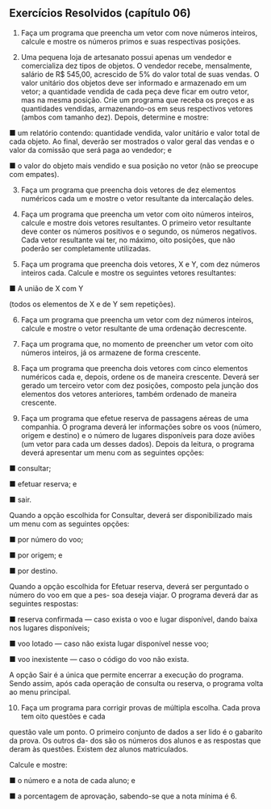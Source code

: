 ## Exercícios Resolvidos (capítulo 06)

1. Faça um programa que preencha um vetor com nove números inteiros, calcule e mostre os números primos e suas respectivas posições.

2. Uma pequena loja de artesanato possui apenas um vendedor e comercializa dez tipos de objetos. O vendedor recebe, mensalmente, salário de R$ 545,00, acrescido de 5% do valor total de suas vendas. O valor unitário dos objetos deve ser informado e armazenado em um vetor; a quantidade vendida de cada peça deve ficar em outro vetor, mas na mesma posição. Crie um programa que receba os preços e as quantidades vendidas, armazenando-os em seus respectivos vetores (ambos com tamanho dez). Depois, determine e mostre:

■ um relatório contendo: quantidade vendida, valor unitário e valor total de cada objeto. Ao final,
deverão ser mostrados o valor geral das vendas e o valor da comissão que será paga ao vendedor; e

■ o valor do objeto mais vendido e sua posição no vetor (não se preocupe com empates).

3. Faça um programa que preencha dois vetores de dez elementos numéricos cada um e mostre o vetor resultante da intercalação deles.

4. Faça um programa que preencha um vetor com oito números inteiros, calcule e mostre dois vetores resultantes. O primeiro vetor resultante deve conter os números positivos e o segundo, os números negativos. Cada vetor resultante vai ter, no máximo, oito posições, que não poderão ser completamente utilizadas.

5. Faça um programa que preencha dois vetores, X e Y, com dez números inteiros cada. Calcule e mostre os seguintes vetores resultantes:

■ A união de X com Y

(todos os elementos de X e de Y sem repetições).

6. Faça um programa que preencha um vetor com dez números inteiros, calcule e mostre o vetor resultante de uma ordenação decrescente.

7. Faça um programa que, no momento de preencher um vetor com oito números inteiros, já os armazene de forma crescente.

8. Faça um programa que preencha dois vetores com cinco elementos numéricos cada e, depois, ordene os de maneira crescente. Deverá ser gerado um terceiro vetor com dez posições, composto pela junção dos elementos dos vetores anteriores, também ordenado de maneira crescente.

9. Faça um programa que efetue reserva de passagens aéreas de uma companhia. O programa deverá ler informações sobre os voos (número, origem e destino) e o número de lugares disponíveis para doze aviões (um vetor para cada um desses dados). Depois da leitura, o programa deverá apresentar um menu com as seguintes opções:

■ consultar;

■ efetuar reserva; e

■ sair.

Quando a opção escolhida for Consultar, deverá ser disponibilizado mais um menu com as seguintes opções:

■ por número do voo;

■ por origem; e

■ por destino.

Quando a opção escolhida for Efetuar reserva, deverá ser perguntado o número do voo em que a pes-
soa deseja viajar. O programa deverá dar as seguintes respostas:

■ reserva confirmada — caso exista o voo e lugar disponível, dando baixa nos lugares disponíveis;

■ voo lotado — caso não exista lugar disponível nesse voo;

■ voo inexistente — caso o código do voo não exista.

A opção Sair é a única que permite encerrar a execução do programa. Sendo assim, após cada operação de consulta ou reserva, o programa volta ao menu principal.

10. Faça um programa para corrigir provas de múltipla escolha. Cada prova tem oito questões e cada

questão vale um ponto. O primeiro conjunto de dados a ser lido é o gabarito da prova. Os outros da-
dos são os números dos alunos e as respostas que deram às questões. Existem dez alunos matriculados.

Calcule e mostre:

■ o número e a nota de cada aluno; e

■ a porcentagem de aprovação, sabendo-se que a nota mínima é 6.
